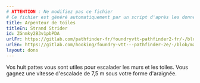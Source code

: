 ```yaml
---
# ATTENTION : Ne modifiez pas ce fichier
# Ce fichier est généré automatiquement par un script d'après les données du module Foundry VTT officiel et de sa traduction
title: Arpenteur de toiles
titleEn: Strand Strider
id: ZGnmky2B3v1pbPDA
urlFr: https://gitlab.com/pathfinder-fr/foundryvtt-pathfinder2-fr/-/blob/master/data/feats/ZGnmky2B3v1pbPDA.htm
urlEn: https://gitlab.com/hooking/foundry-vtt---pathfinder-2e/-/blob/master/packs/data/feats.db/strand-strider.json
layout: dons
---
```

Vos huit pattes vous sont utiles pour escalader les murs et les toiles. Vous gagnez une vitesse d'escalade de 7,5 m sous votre forme d'araignée.
